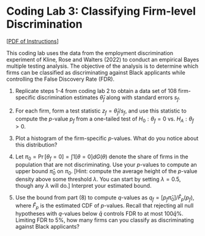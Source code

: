 # Coding Lab 3: Classifying Firm-level Discrimination

[[PDF of Instructions](https://github.com/Mixtape-Sessions/Empirical-Bayes/raw/main/Lab/Lab-3/lab3.pdf)]

This coding lab uses the data from the employment discrimination experiment of Kline, Rose and Walters (2022) to conduct an empirical Bayes multiple testing analysis. The objective of the analysis is to determine which firms can be classified as discriminating against Black applicants while controlling the False Discovery Rate (FDR).

1.  Replicate steps 1-4 from coding lab 2 to obtain a data set of 108 firm-specific discrimination estimates $\hat{\theta}_{f}$ along with standard errors $s_{f}$.

2.  For each firm, form a test statistic $z_{f} = \hat{\theta}_{f} / s_{f}$, and use this statistic to compute the $p$-value $p_{f}$ from a one-tailed test of $H_{0}: \theta_{f} = 0$ vs. $H_{A}: \theta_{f} > 0$.

3.  Plot a histogram of the firm-specific $p$-values. What do you notice about this distribution?

4.  Let $\pi_{0}=\Pr[\theta_{f}=0]=\int1[\theta=0]dG(\theta)$ denote the share of firms in the population that are not discriminating. Use your $p$-values to compute an upper bound $\hat{\pi}_{0}$ on $\pi_{0}$. [Hint: compute the average height of the $p$-value density above some threshold $\lambda$. You can start by setting $\lambda=0.5$, though any $\lambda$ will do.] Interpret your estimated bound.

5.  Use the bound from part (8) to compute $q$-values as $q_{f} = [p_{f} \hat{\pi}_{0}] / \hat{F}_{p}(p_{f})$, where $\hat{F}_{p}$ is the estimated CDF of $p$-values. Recall that rejecting all null hypotheses with $q$-values below $\bar{q}$ controls FDR to at most $100\bar{q}\%$. Limiting FDR to 5%, how many firms can you classify as discriminating against Black applicants?
